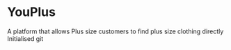 # YouPlus
A platform that allows Plus size customers to find plus size clothing directly
Initialised git
